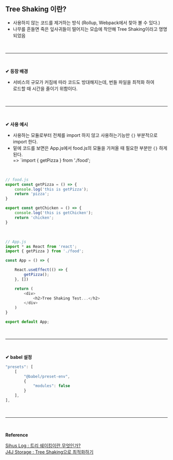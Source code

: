 ## Tree Shaking 이란?
- 사용하지 않는 코드를 제거하는 방식 (Rollup, Webpack에서 찾아 볼 수 있다.)
- 나무를 흔들면 죽은 잎사귀들이 떨어지는 모습에 착안해 Tree Shaking이라고 명명되었음
<br>
<hr>
<br>

**✔ 등장 배경**
- 서비스의 규모가 커짐에 따라 코드도 방대해지는데, 번들 파일을 최적화 하여<br>
로드할 때 시간을 줄이기 위함이다.
<br>
<hr>
<br>

**✔ 사용 예시**
- 사용하는 모듈로부터 전체를 import 하지 않고 사용하는기능만 `{}` 부분적으로 import 한다.
- 밑에 코드를 보면은 App.js에서 food.js의 모듈을 가져올 때 필요한 부분만 `{}` 하게된다.<br>
=> `import { getPizza } from './food';
<br>

```javascript
// food.js
export const getPizza = () => {
    console.log('this is getPizza');
    return 'pizza';
}

export const getChicken = () => {
    console.log('this is getChicken');
    return 'chicken';
}
```
<br>

```javascript
// App.js
import * as React from 'react';
import { getPizza } from './food';

const App = () => {

    React.useEffect(() => {
        getPizza();
    }, [])

    return (
        <div>
            <h2>Tree Shaking Test...</h2>
        </div>
    )
}

export default App;
```
<br>
<hr>
<br>

**✔ babel 설정**

```javascript
"presets": [
    [
        "@babel/preset-env",
        {
            "modules": false
        }
    ],
],
```
<br>
<hr>
<br>

**Reference**<br>

[Sihus Log : 트리 쉐이킹이란 무엇인가?](https://sihus.tistory.com/46)<br>
[J4J Storage : Tree Shaking으로 최적화하기](https://jforj.tistory.com/166)
